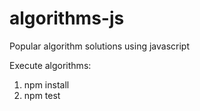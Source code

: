 <!-- @format -->

# algorithms-js

Popular algorithm solutions using javascript

Execute algorithms:

1. npm install
2. npm test
